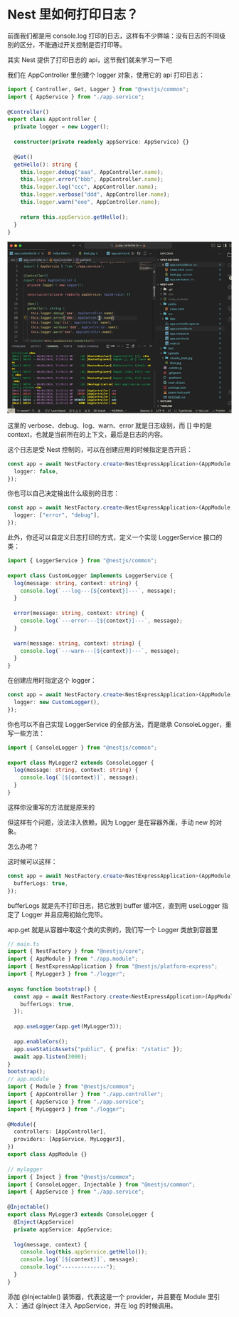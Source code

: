 # Nest 里如何打印日志？

前面我们都是用 console.log 打印的日志，这样有不少弊端：没有日志的不同级别的区分，不能通过开关控制是否打印等。

其实 Nest 提供了打印日志的 api，这节我们就来学习一下吧

我们在 AppController 里创建个 logger 对象，使用它的 api 打印日志：

```ts
import { Controller, Get, Logger } from "@nestjs/common";
import { AppService } from "./app.service";

@Controller()
export class AppController {
  private logger = new Logger();

  constructor(private readonly appService: AppService) {}

  @Get()
  getHello(): string {
    this.logger.debug("aaa", AppController.name);
    this.logger.error("bbb", AppController.name);
    this.logger.log("ccc", AppController.name);
    this.logger.verbose("ddd", AppController.name);
    this.logger.warn("eee", AppController.name);

    return this.appService.getHello();
  }
}
```

![](./images/16.Nest%20里如何打印日志/nest自带的日志.jpg)

这里的 verbose、debug、log、warn、error 就是日志级别，而 [] 中的是 context，也就是当前所在的上下文，最后是日志的内容。

这个日志是受 Nest 控制的，可以在创建应用的时候指定是否开启：

```ts
const app = await NestFactory.create<NestExpressApplication>(AppModule, {
  logger: false,
});
```

你也可以自己决定输出什么级别的日志：

```ts
const app = await NestFactory.create<NestExpressApplication>(AppModule, {
  logger: ["error", "debug"],
});
```

此外，你还可以自定义日志打印的方式，定义一个实现 LoggerService 接口的类：

```ts
import { LoggerService } from "@nestjs/common";

export class CustomLogger implements LoggerService {
  log(message: string, context: string) {
    console.log(`---log---[${context}]---`, message);
  }

  error(message: string, context: string) {
    console.log(`---error---[${context}]---`, message);
  }

  warn(message: string, context: string) {
    console.log(`---warn---[${context}]---`, message);
  }
}
```

在创建应用时指定这个 logger：

```ts
const app = await NestFactory.create<NestExpressApplication>(AppModule, {
  logger: new CustomLogger(),
});
```

你也可以不自己实现 LoggerService 的全部方法，而是继承 ConsoleLogger，重写一些方法：

```ts
import { ConsoleLogger } from "@nestjs/common";

export class MyLogger2 extends ConsoleLogger {
  log(message: string, context: string) {
    console.log(`[${context}]`, message);
  }
}
```

这样你没重写的方法就是原来的

但这样有个问题，没法注入依赖，因为 Logger 是在容器外面，手动 new 的对象。

怎么办呢？

这时候可以这样：

```ts
const app = await NestFactory.create<NestExpressApplication>(AppModule, {
  bufferLogs: true,
});
```

bufferLogs 就是先不打印日志，把它放到 buffer 缓冲区，直到用 useLogger 指定了 Logger 并且应用初始化完毕。

app.get 就是从容器中取这个类的实例的，我们写一个 Logger 类放到容器里

```ts
// main.ts
import { NestFactory } from "@nestjs/core";
import { AppModule } from "./app.module";
import { NestExpressApplication } from "@nestjs/platform-express";
import { MyLogger3 } from "./logger";

async function bootstrap() {
  const app = await NestFactory.create<NestExpressApplication>(AppModule, {
    bufferLogs: true,
  });

  app.useLogger(app.get(MyLogger3));

  app.enableCors();
  app.useStaticAssets("public", { prefix: "/static" });
  await app.listen(3000);
}
bootstrap();
// app.module
import { Module } from "@nestjs/common";
import { AppController } from "./app.controller";
import { AppService } from "./app.service";
import { MyLogger3 } from "./logger";

@Module({
  controllers: [AppController],
  providers: [AppService, MyLogger3],
})
export class AppModule {}

// mylogger
import { Inject } from "@nestjs/common";
import { ConsoleLogger, Injectable } from "@nestjs/common";
import { AppService } from "./app.service";

@Injectable()
export class MyLogger3 extends ConsoleLogger {
  @Inject(AppService)
  private appService: AppService;

  log(message, context) {
    console.log(this.appService.getHello());
    console.log(`[${context}]`, message);
    console.log("--------------");
  }
}
```

添加 @Injectable() 装饰器，代表这是一个 provider，并且要在 Module 里引入：
通过 @Inject 注入 AppService，并在 log 的时候调用。
